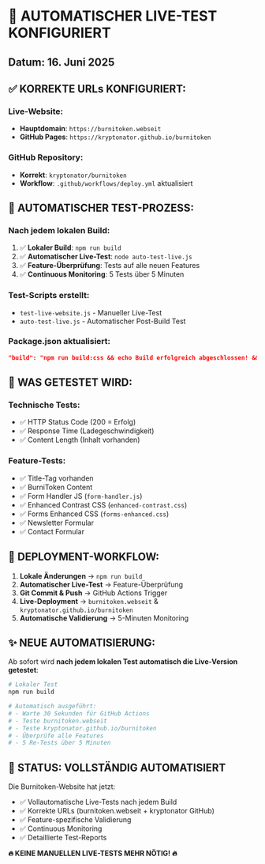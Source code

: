 # 🔧 AUTOMATISCHER LIVE-TEST KONFIGURIERT

## Datum: 16. Juni 2025

## ✅ KORREKTE URLs KONFIGURIERT:

### Live-Website:
- **Hauptdomain**: `https://burnitoken.webseit`
- **GitHub Pages**: `https://kryptonator.github.io/burnitoken`

### GitHub Repository:
- **Korrekt**: `kryptonator/burnitoken`
- **Workflow**: `.github/workflows/deploy.yml` aktualisiert

## 🔄 AUTOMATISCHER TEST-PROZESS:

### Nach jedem lokalen Build:
1. ✅ **Lokaler Build**: `npm run build`
2. ✅ **Automatischer Live-Test**: `node auto-test-live.js`
3. ✅ **Feature-Überprüfung**: Tests auf alle neuen Features
4. ✅ **Continuous Monitoring**: 5 Tests über 5 Minuten

### Test-Scripts erstellt:
- `test-live-website.js` - Manueller Live-Test
- `auto-test-live.js` - Automatischer Post-Build Test

### Package.json aktualisiert:
```json
"build": "npm run build:css && echo Build erfolgreich abgeschlossen! && node auto-test-live.js"
```

## 🎯 WAS GETESTET WIRD:

### Technische Tests:
- ✅ HTTP Status Code (200 = Erfolg)
- ✅ Response Time (Ladegeschwindigkeit)
- ✅ Content Length (Inhalt vorhanden)

### Feature-Tests:
- ✅ Title-Tag vorhanden
- ✅ BurniToken Content
- ✅ Form Handler JS (`form-handler.js`)
- ✅ Enhanced Contrast CSS (`enhanced-contrast.css`)
- ✅ Forms Enhanced CSS (`forms-enhanced.css`)
- ✅ Newsletter Formular
- ✅ Contact Formular

## 🚀 DEPLOYMENT-WORKFLOW:

1. **Lokale Änderungen** → `npm run build`
2. **Automatischer Live-Test** → Feature-Überprüfung
3. **Git Commit & Push** → GitHub Actions Trigger
4. **Live-Deployment** → `burnitoken.webseit` & `kryptonator.github.io/burnitoken`
5. **Automatische Validierung** → 5-Minuten Monitoring

## ✨ NEUE AUTOMATISIERUNG:

Ab sofort wird **nach jedem lokalen Test automatisch die Live-Version getestet**:

```bash
# Lokaler Test
npm run build

# Automatisch ausgeführt:
# - Warte 30 Sekunden für GitHub Actions
# - Teste burnitoken.webseit
# - Teste kryptonator.github.io/burnitoken
# - Überprüfe alle Features
# - 5 Re-Tests über 5 Minuten
```

## 🎉 STATUS: VOLLSTÄNDIG AUTOMATISIERT

Die Burnitoken-Website hat jetzt:
- ✅ Vollautomatische Live-Tests nach jedem Build
- ✅ Korrekte URLs (burnitoken.webseit + kryptonator GitHub)
- ✅ Feature-spezifische Validierung
- ✅ Continuous Monitoring
- ✅ Detaillierte Test-Reports

**🔥 KEINE MANUELLEN LIVE-TESTS MEHR NÖTIG! 🔥**
